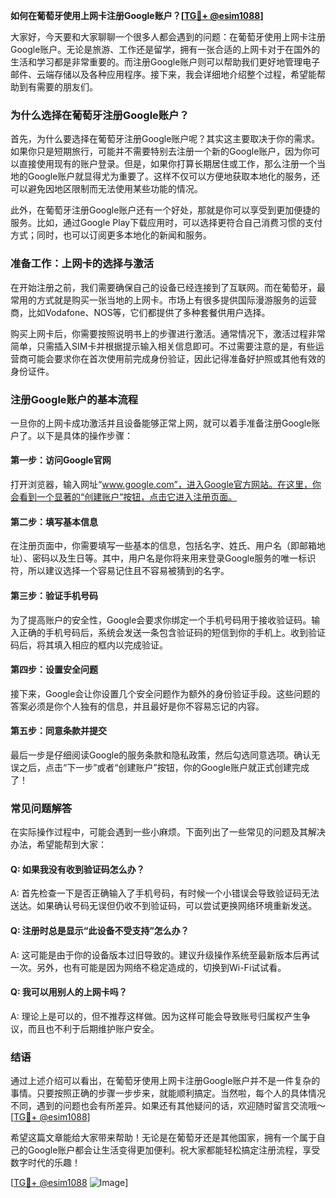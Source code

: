 **如何在葡萄牙使用上网卡注册Google账户？[[TG💪+ @esim1088](https://t.me/s/esim1088)]**

大家好，今天要和大家聊聊一个很多人都会遇到的问题：在葡萄牙使用上网卡注册Google账户。无论是旅游、工作还是留学，拥有一张合适的上网卡对于在国外的生活和学习都是非常重要的。而注册Google账户则可以帮助我们更好地管理电子邮件、云端存储以及各种应用程序。接下来，我会详细地介绍整个过程，希望能帮助到有需要的朋友们。

### **为什么选择在葡萄牙注册Google账户？**

首先，为什么要选择在葡萄牙注册Google账户呢？其实这主要取决于你的需求。如果你只是短期旅行，可能并不需要特别去注册一个新的Google账户，因为你可以直接使用现有的账户登录。但是，如果你打算长期居住或工作，那么注册一个当地的Google账户就显得尤为重要了。这样不仅可以方便地获取本地化的服务，还可以避免因地区限制而无法使用某些功能的情况。

此外，在葡萄牙注册Google账户还有一个好处，那就是你可以享受到更加便捷的服务。比如，通过Google Play下载应用时，可以选择更符合自己消费习惯的支付方式；同时，也可以订阅更多本地化的新闻和服务。

### **准备工作：上网卡的选择与激活**

在开始注册之前，我们需要确保自己的设备已经连接到了互联网。而在葡萄牙，最常用的方式就是购买一张当地的上网卡。市场上有很多提供国际漫游服务的运营商，比如Vodafone、NOS等，它们都提供了多种套餐供用户选择。

购买上网卡后，你需要按照说明书上的步骤进行激活。通常情况下，激活过程非常简单，只需插入SIM卡并根据提示输入相关信息即可。不过需要注意的是，有些运营商可能会要求你在首次使用前完成身份验证，因此记得准备好护照或其他有效的身份证件。

### **注册Google账户的基本流程**

一旦你的上网卡成功激活并且设备能够正常上网，就可以着手准备注册Google账户了。以下是具体的操作步骤：

#### **第一步：访问Google官网**
打开浏览器，输入网址“www.google.com”，进入Google官方网站。在这里，你会看到一个显著的“创建账户”按钮，点击它进入注册页面。

#### **第二步：填写基本信息**
在注册页面中，你需要填写一些基本的信息，包括名字、姓氏、用户名（即邮箱地址）、密码以及生日等。其中，用户名是你将来用来登录Google服务的唯一标识符，所以建议选择一个容易记住且不容易被猜到的名字。

#### **第三步：验证手机号码**
为了提高账户的安全性，Google会要求你绑定一个手机号码用于接收验证码。输入正确的手机号码后，系统会发送一条包含验证码的短信到你的手机上。收到验证码后，将其填入相应的框内以完成验证。

#### **第四步：设置安全问题**
接下来，Google会让你设置几个安全问题作为额外的身份验证手段。这些问题的答案必须是你个人独有的信息，并且最好是你不容易忘记的内容。

#### **第五步：同意条款并提交**
最后一步是仔细阅读Google的服务条款和隐私政策，然后勾选同意选项。确认无误之后，点击“下一步”或者“创建账户”按钮，你的Google账户就正式创建完成了！

### **常见问题解答**

在实际操作过程中，可能会遇到一些小麻烦。下面列出了一些常见的问题及其解决办法，希望能帮到大家：

#### **Q: 如果我没有收到验证码怎么办？**
A: 首先检查一下是否正确输入了手机号码，有时候一个小错误会导致验证码无法送达。如果确认号码无误但仍收不到验证码，可以尝试更换网络环境重新发送。

#### **Q: 注册时总是显示“此设备不受支持”怎么办？**
A: 这可能是由于你的设备版本过旧导致的。建议升级操作系统至最新版本后再试一次。另外，也有可能是因为网络不稳定造成的，切换到Wi-Fi试试看。

#### **Q: 我可以用别人的上网卡吗？**
A: 理论上是可以的，但不推荐这样做。因为这样可能会导致账号归属权产生争议，而且也不利于后期维护账户安全。

### **结语**

通过上述介绍可以看出，在葡萄牙使用上网卡注册Google账户并不是一件复杂的事情。只要按照正确的步骤一步步来，就能顺利搞定。当然啦，每个人的具体情况不同，遇到的问题也会有所差异。如果还有其他疑问的话，欢迎随时留言交流哦～[[TG💪+ @esim1088](https://t.me/s/esim1088)]

希望这篇文章能给大家带来帮助！无论是在葡萄牙还是其他国家，拥有一个属于自己的Google账户都会让生活变得更加便利。祝大家都能轻松搞定注册流程，享受数字时代的乐趣！

[[TG💪+ @esim1088](https://t.me/s/esim1088) ![Image](https://i.postimg.cc/4NQfJmqS/Snipaste-2025-05-13-00-14-12.png)]